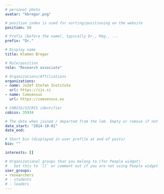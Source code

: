 ```yaml
---
# personal photo
avatar: "kbregar.png"

# position index is used for sorting/positioning on the website
position: 50

# Prefix (before the name), typically Dr., Mag., ...
prefix: "Dr."

# Display name
title: Klemen Bregar

# Role/position
role: "Research associate"

# Organizations/Affiliations
organizations:
- name: Jožef Stefan Institute
  url: https://ijs.si
- name: Comsensus
  url: https://comsensus.eu

# COBISS/SICRIS identifier
cobiss: 35934

# The date when joined / departed from the lab. Empty or remove if not used
date_start: "2014-10-01"
date_end:

# Short bio (displayed in user profile at end of posts)
bio: ""

interests: []

# Organizational groups that you belong to (for People widget)
#   Set this to `[]` or comment out if you are not using People widget.
user_groups:
- researchers
# - students
# - leaders
---
```

